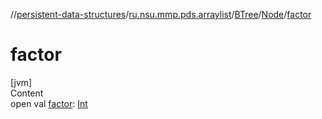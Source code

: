 //[persistent-data-structures](../../../index.md)/[ru.nsu.mmp.pds.arraylist](../../index.md)/[BTree](../index.md)/[Node](index.md)/[factor](factor.md)



# factor  
[jvm]  
Content  
open val [factor](factor.md): [Int](https://kotlinlang.org/api/latest/jvm/stdlib/kotlin/-int/index.html)  



